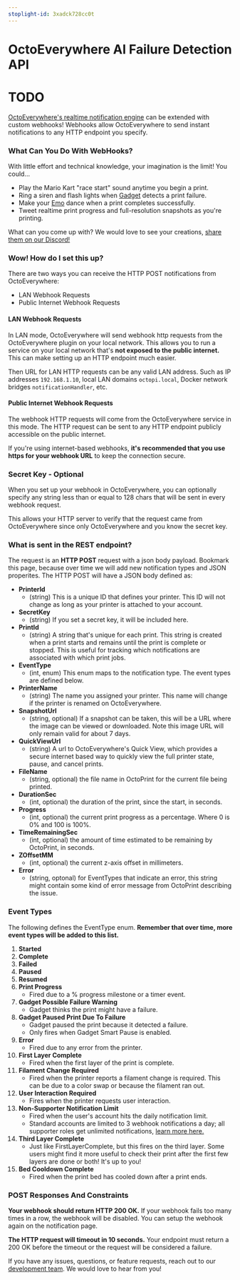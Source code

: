 ```yaml
---
stoplight-id: 3xadck728cc0t
---
```


# OctoEverywhere AI Failure Detection API

# TODO

[OctoEverywhere's realtime notification engine](https://octoeverywhere.com/notifications?source=devdocs_webhook&handler=webhook) can be extended with custom webhooks! Webhooks allow OctoEverywhere to send instant notifications to any HTTP endpoint you specify. 

### What Can You Do With WebHooks?

With little effort and technical knowledge, your imagination is the limit! You could...

- Play the Mario Kart "race start" sound anytime you begin a print.
- Ring a siren and flash lights when [Gadget](https://octoeverywhere.com/gadget) detects a print failure.
- Make your [Emo](https://living.ai/emo/) dance when a print completes successfully.
- Tweet realtime print progress and full-resolution snapshots as you're printing.

What can you come up with? We would love to see your creations, [share them on our Discord!](https://discord.gg/octoeverywhere-797933815812980797)

### Wow! How do I set this up?

There are two ways you can receive the  HTTP POST notifications from OctoEverywhere:

- LAN Webhook Requests
- Public Internet Webhook Requests

#### LAN Webhook Requests

In LAN mode, OctoEverywhere will send webhook http requests from the OctoEverywhere plugin on your local network. This allows you to run a service on your local network that's **not exposed to the public internet.** This can make setting up an HTTP endpoint much easier.

Then URL for LAN HTTP requests can be any valid LAN address. Such as IP addresses `192.168.1.10`, local LAN domains `octopi.local`, Docker network bridges `notificationHandler`, etc.

#### Public Internet Webhook Requests

The webhook HTTP requests will come from the OctoEverywhere service in this mode. The HTTP request can be sent to any HTTP endpoint publicly accessible on the public internet.

If you're using internet-based webhooks, **it's recommended that you use https for your webhook URL** to keep the connection secure.

### Secret Key - Optional

When you set up your webhook in OctoEverywhere, you can optionally specify any string less than or equal to 128 chars that will be sent in every webhook request.

This allows your HTTP server to verify that the request came from OctoEverywhere since only OctoEverywhere and you know the secret key.


### What is sent in the REST endpoint?

The request is an **HTTP POST** request with a json body payload. Bookmark this page, because over time we will add new notification types and JSON properites. The HTTP POST will have a JSON body defined as:

- **PrinterId**
  - (string) This is a unique ID that defines your printer. This ID will not change as long as your printer is attached to your account.
- **SecretKey**
  - (string) If you set a secret key, it will be included here.
- **PrintId**
  - (string) A string that's unique for each print. This string is created when a print starts and remains until the print is complete or stopped. This is useful for tracking which notifications are associated with which print jobs.
- **EventType**
	- (int, enum) This enum maps to the notification type. The event types are defined below.
- **PrinterName**
  - (string) The name you assigned your printer. This name will change if the printer is renamed on OctoEverywhere.
- **SnapshotUrl**
	- (string, optional) If a snapshot can be taken, this will be a URL where the image can be viewed or downloaded. Note this image URL will only remain valid for about 7 days.
- **QuickViewUrl**
  - (string) A url to OctoEverywhere's Quick View, which provides a secure internet based way to quickly view the full printer state, pause, and cancel prints.
- **FileName**
	- (string, optional) the file name in OctoPrint for the current file being printed.
- **DurationSec**
	- (int, optional) the duration of the print, since the start, in seconds.
- **Progress**
	- (int, optional) the current print progress as a percentage. Where 0 is 0% and 100 is 100%.
- **TimeRemainingSec**
	- (int, optional) the amount of time estimated to be remaining by OctoPrint, in seconds.
- **ZOffsetMM**
	- (int, optional) the current z-axis offset in millimeters.
- **Error**
	- (string, optonal) for EventTypes that indicate an error, this string might contain some kind of error message from OctoPrint describing the issue.

### Event Types

The following defines the EventType enum. **Remember that over time, more event types will be added to this list.**

1. **Started**
2. **Complete**
3. **Failed**
4. **Paused**
5. **Resumed**
6. **Print Progress**
    - Fired due to a % progress milestone or a timer event.
7. **Gadget Possible Failure Warning**
    - Gadget thinks the print might have a failure.
8. **Gadget Paused Print Due To Failure**
    - Gadget paused the print because it detected a failure.
    - Only fires when Gadget Smart Pause is enabled.
9. **Error**
    - Fired due to any error from the printer.
10. **First Layer Complete**
    - Fired when the first layer of the print is complete.
11. **Filament Change Required**
    - Fired when the printer reports a filament change is required. This can be due to a color swap or because the filament ran out.
12. **User Interaction Required**
    - Fires when the printer requests user interaction.
13. **Non-Supporter Notification Limit**
    - Fired when the user's account hits the daily notification limit.
    - Standard accounts are limited to 3 webhook notifications a day; all supporter roles get unlimited notifications, [learn more here.](https://octoeverywhere.com/supporter?source=web_hook_dev_doc)
14. **Third Layer Complete**
    - Just like FirstLayerComplete, but this fires on the third layer. Some users might find it more useful to check their print after the first few layers are done or both! It's up to you!
15. **Bed Cooldown Complete**
    - Fired when the print bed has cooled down after a print ends.


### POST Responses And Constraints

**Your webhook should return HTTP 200 OK.** If your webhook fails too many times in a row, the webhook will be disabled. You can setup the webhook again on the notification page.

**The HTTP request will timeout in 10 seconds.** Your endpoint must return a 200 OK before the timeout or the request will be considered a failure.

If you have any issues, questions, or feature requests, reach out to our [development team](https://octoeverywhere.com/support). We would love to hear from you!